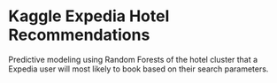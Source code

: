 # Kaggle Expedia Hotel Recommendations

Predictive modeling using Random Forests of the hotel cluster that a Expedia user will most likely to book based on their search parameters. 
